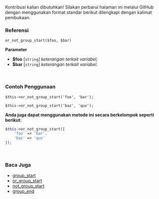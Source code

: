 Kontribusi kalian dibutuhkan!
Silakan perbarui halaman ini melalui GitHub dengan menggunakan format standar berikut dilengkapi dengan kalimat pembukaan.

### Referensi
`or_not_group_start($foo, $bar)`

**Parameter**
* **$foo** [`string`] *keterangan terkait variabel;*
* **$bar** [`string`] *keterangan terkait variabel.*

&nbsp;

### Contoh Penggunaan
`$this->or_not_group_start('foo', 'bar');`

`$this->or_not_group_start('baz', 'qux');`

**Anda juga dapat menggunakan metode ini secara berkelompok seperti berikut:**
```php
$this->or_not_group_start([
    'foo' => 'bar',
    'baz' => 'qux'
]);
```

&nbsp;

### Baca Juga
* [group_start](./group_start)
* [or_group_start](./or_group_start)
* [not_group_start](./not_group_start)
* [group_end](./group_end)
